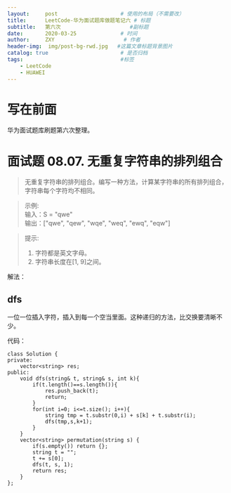 ```yaml
---
layout:     post                    # 使用的布局（不需要改）
title:      LeetCode-华为面试题库做题笔记六 # 标题 
subtitle:   第六次                      #副标题
date:       2020-03-25              # 时间
author:     ZXY                      # 作者
header-img:  img/post-bg-rwd.jpg   #这篇文章标题背景图片
catalog: true                       # 是否归档
tags:                               #标签
    - LeetCode
    - HUAWEI
---
```


# 写在前面
华为面试题库刷题第六次整理。

# 面试题 08.07. 无重复字符串的排列组合
>无重复字符串的排列组合。编写一种方法，计算某字符串的所有排列组合，字符串每个字符均不相同。

>示例:<br/>
 输入：S = "qwe"<br/>
 输出：["qwe", "qew", "wqe", "weq", "ewq", "eqw"]<br/>

>提示:
>1. 字符都是英文字母。
>2. 字符串长度在[1, 9]之间。

解法：
## dfs
一位一位插入字符，插入到每一个空当里面。这种递归的方法，比交换要清晰不少。

代码：

    class Solution {
    private:
        vector<string> res;
    public:
        void dfs(string& t, string& s, int k){
            if(t.length()==s.length()){
                res.push_back(t);
                return;
            }
            for(int i=0; i<=t.size(); i++){
                string tmp = t.substr(0,i) + s[k] + t.substr(i);
                dfs(tmp,s,k+1);
            }
        }
        vector<string> permutation(string s) {
            if(s.empty()) return {};
            string t = "";
            t += s[0];
            dfs(t, s, 1);
            return res;
        }
    };

